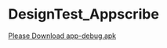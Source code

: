 # DesignTest_Appscribe

[Please Download app-debug.apk](https://github.com/aksamitsah/DesignTest_Appscribe/blob/main/app-debug.apk)
